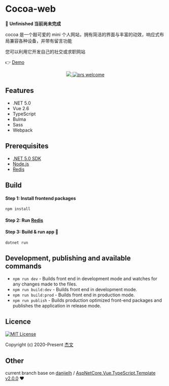 # Cocoa-web
🚧 __Unfinished 当前尚未完成__

cocoa 是一个敲可爱的 mini 个人网站，拥有简洁的界面与丰富的动效，响应式布局兼容各种设备，并带有留言功能

您可以利用它开发自己的社交或求职网站

👉 [Demo](https://surbowl.online)

<p style="text-align:center">
    <a href="./LICENSE">
      <img src="https://img.shields.io/badge/license-MIT-blue.svg?style=flat" />
    </a>
    <a href="https://github.com/Surbowl/cocoa-web/pulls">
        <img src="https://img.shields.io/badge/PRs-welcome-brightgreen.svg" alt="prs welcome">
    </a>
</p>

## Features
- .NET 5.0
- Vue 2.6
- TypeScript
- Bulma
- Sass
- Webpack

## Prerequisites
- [.NET 5.0 SDK](https://dotnet.microsoft.com/download/dotnet-core)
- [Node.js](https://nodejs.org)
- [Redis](https://github.com/redis/redis/releases)

## Build
#### Step 1: Install frontend packages
    npm install
#### Step 2: Run [Redis](https://redis.io/topics/quickstart)

#### Step 3: Build & run app 🚀
    dotnet run

## Development, publishing and available commands
- `npm run dev` - Builds front end in development mode and watches for any changes made to the files.
- `npm run build:dev` - Builds front end in development mode.
- `npm run build:prod` - Builds front end in production mode.
- `npm run publish` - Builds production optimized front-end packages and publishes the application in release mode.

## Licence
[![MIT License](https://img.shields.io/badge/license-MIT-blue.svg?style=flat)](/LICENSE)

Copyright (c) 2020-Present [杰文](https://github.com/Surbowl)

## Other
current branch base on [danijelh](https://github.com/danijelh) / [AspNetCore.Vue.TypeScript.Template v2.0.0](https://github.com/danijelh/aspnetcore-vue-typescript-template/releases/tag/v2.0.0) ❤
